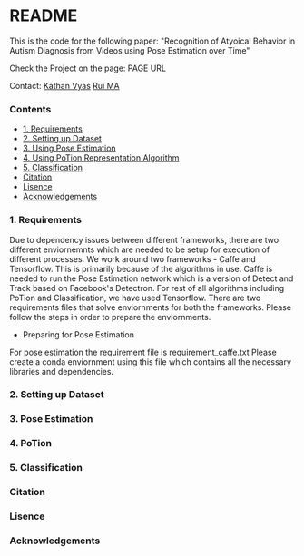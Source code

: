 # README #

This is the code for the following paper:
"Recognition of Atyoical Behavior in Autism Diagnosis from Videos using Pose Estimation over Time"

Check the Project on the page:
PAGE URL

Contact: 
[Kathan Vyas](vyas.k@husky.neu.edu)
[Rui MA](ma.rui@husky.neu.edu)

### Contents ###

* [1. Requirements](#1-Requirements)
* [2. Setting up Dataset](#2-setting_up_Dataset)
* [3. Using Pose Estimation](#3-Pose_estimation)
* [4. Using PoTion Representation Algorithm](#4-PoTion)
* [5. Classification](#5-Classification)
* [Citation](#Citation)
* [Lisence](#Lisence)
* [Acknowledgements](#Acknowledgements)


### 1. Requirements ###

Due to dependency issues between different frameworks, there are two different enviornemnts which are needed to be setup for execution of different processes. 
We work around two frameworks - Caffe and Tensorflow. This is primarily because of the algorithms in use. Caffe is needed to run the Pose Estimation network which is a version of Detect and Track based on Facebook's Detectron.
For rest of all algorithms including PoTion and Classification, we have used Tensorflow. There are two requirements files that solve enviornments for both the frameworks. 
Please follow the steps in order to prepare the enviornments.

* Preparing for Pose Estimation

For pose estimation the requirement file is requirement_caffe.txt
Please create a conda enviornment using this file which contains all the necessary libraries and dependencies.



### 2. Setting up Dataset ###

### 3. Pose Estimation ###

### 4. PoTion ###

### 5. Classification ###

### Citation ###

### Lisence ###

### Acknowledgements ###



